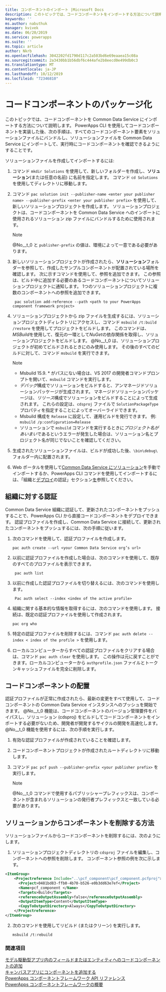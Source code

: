 ```yaml
---
title: コンポーネントのインポート |Microsoft Docs
description: このトピックでは、コードコンポーネントをインポートする方法について説明します。
keywords: ''
ms.author: nabuthuk
manager: kvivek
ms.date: 06/20/2019
ms.service: powerapps
ms.suite: ''
ms.topic: article
author: Nkrb
ms.openlocfilehash: 3042202fd1790d117c2a503bd6e69eaaea15c08a
ms.sourcegitcommit: 2a3430bb1b56dbf6c444afe2b8eecd0e499db0c3
ms.translationtype: MT
ms.contentlocale: ja-JP
ms.lasthandoff: 10/12/2019
ms.locfileid: "72346810"
---
```

# <a name="package-a-code-component"></a>コードコンポーネントのパッケージ化

このトピックでは、コードコンポーネントを Common Data Service にインポートする方法について説明します。 PowerApps CLI を使用してコードコンポーネントを実装した後、次の手順は、すべてのコードコンポーネント要素をソリューションファイルにバンドルし、ソリューションファイルを Common Data Service にインポートして、実行時にコードコンポーネントを確認できるようにすることです。

ソリューションファイルを作成してインポートするには:

1. コマンド `mkdir Solutions` を使用して、新しいフォルダーを作成し、**ソリューション**(または任意の名前) に名前を指定します。 コマンド `cd Solutions` を使用してディレクトリに移動します。

2. コマンド `pac solution init --publisher-name <enter your publisher name> --publisher-prefix <enter your publisher prefix>` を使用して、新しいソリューションプロジェクトを作成します。 ソリューションプロジェクトは、コードコンポーネントを Common Data Service へのインポートに使用されるソリューション zip ファイルにバンドルするために使用されます。

   > [!NOTE]
   > @No__t_0 と `publisher-prefix` の値は、環境によって一意である必要があります。
 
3. 新しいソリューションプロジェクトが作成されたら、**ソリューション**フォルダーを参照して、作成したサンプルコンポーネントが配置されている場所を確認します。 次に示すコマンドを使用して、参照を追加できます。 この参照は、ビルド中に追加する必要のあるコードコンポーネントについてソリューションプロジェクトに通知します。 1つのソリューションプロジェクトに複数のコンポーネントへの参照を追加できます。

   ```CLI   
    pac solution add-reference --path <path to your PowerApps component framework project>
   ```

3. ソリューションプロジェクトから zip ファイルを生成するには、ソリューションプロジェクトディレクトリにアクセスし、コマンド `msbuild /t:build /restore` を使用してプロジェクトをビルドします。 このコマンドは、 *MSBuild*を使用して、復元の一環として*NuGet*の依存関係を取得し、ソリューションプロジェクトをビルドします。 @No__t_0 は、ソリューションプロジェクトが初めてビルドされるときにのみ使用します。 その後のすべてのビルドに対して、コマンド `msbuild` を実行できます。


    > [!NOTE]
    > - Msbuild 15.9. * がパスにない場合は、VS 2017 の開発者コマンドプロンプトを開いて、`msbuild` コマンドを実行します。
    > - *デバッグ*構成でソリューションをビルドすると、アンマネージドソリューションパッケージが生成されます。 マネージドソリューションパッケージは、*リリース*構成でソリューションをビルドすることによって生成されます。 これらの設定は、`cdsproj` ファイルで `SolutionPackageType` プロパティを指定することによってオーバーライドできます。
    > - Msbuild 構成を `Release` に設定して、運用ビルドを発行できます。 例: `msbuild /p:configuration=Release`
    > - ソリューションで `msbuild` コマンドを実行するときに*プロジェクト名があいまい*であるというエラーが発生した場合は、ソリューション名とプロジェクト名が同じでないことを確認してください。

4. 生成されたソリューションファイルは、ビルドが成功した後、`\bin\debug\` フォルダー内に配置されます。
5. Web ポータルを使用して[Common Data Service にソリューション](https://docs.microsoft.com/en-us/dynamics365/customer-engagement/customize/import-update-upgrade-solution)を手動でインポートするか、PowerApps CLI コマンドを使用してインポートするには、「組織と[デプロイ](#deploying-code-components)の認証」セクション[を](#authenticating-to-your-organization)参照してください。

## <a name="authenticating-to-your-organization"></a>組織に対する認証

Common Data Service 組織に認証して、更新されたコンポーネントをプッシュすることで、PowerApps CLI から直接コードコンポーネントをデプロイできます。 認証プロファイルを作成し、Common Data Service に接続して、更新されたコンポーネントをプッシュするには、次の手順に従います。 
 
1. 次のコマンドを使用して、認証プロファイルを作成します。 
 
    ```CLI
    pac auth create --url <your Common Data Service org’s url> 
    ```
 
2. 以前に認証プロファイルを作成した場合は、次のコマンドを使用して、既存のすべてのプロファイルを表示できます。 

   ```CLI
    pac auth list 
   ```
 
3. 以前に作成した認証プロファイルを切り替えるには、次のコマンドを使用します。 
   
   ```CLI
    Pac auth select --index <index of the active profile>
    ``` 

4. 組織に関する基本的な情報を取得するには、次のコマンドを使用します。 接続は、既定の認証プロファイルを使用して作成されます。 

    ```CLI
    pac org who 
    ```
 
5. 特定の認証プロファイルを削除するには、コマンド `pac auth delete --index < index of the profile >` を使用します。 
6. ローカルコンピューターからすべての認証プロファイルをクリアする場合は、コマンド `pac auth clear` を使用します。 この操作は元に戻すことができます。ローカルコンピューターから `authprofile.json` ファイルとトークンキャッシュファイルを完全に削除します。 

## <a name="deploying-code-components"></a>コードコンポーネントの配置 

認証プロファイルが正常に作成されたら、最新の変更をすべて使用して、コードコンポーネントの Common Data Service インスタンスへのプッシュを開始できます。 @No__t_0 機能は、コードコンポーネントのバージョン管理要件をバイパスし、ソリューション (cdsproj) をビルドしてコードコンポーネントをインポートする必要がないため、開発者が開発するサイクルの開発を高速化します。 @No__t_0 機能を使用するには、次の手順を実行します。

1. 有効な認証プロファイルが作成されていることを確認します。
2. コードコンポーネントプロジェクトが作成されたルートディレクトリに移動します。
3. コマンド `pac pcf push --publisher-prefix <your publisher prefix>` を実行します。

   > [!NOTE]
   > @No__t_0 コマンドで使用するパブリッシャープレフィックスは、コンポーネントが含まれるソリューションの発行者プレフィックスと一致している必要があります。

## <a name="how-to-remove-components-from-a-solution"></a>ソリューションからコンポーネントを削除する方法

ソリューションファイルからコードコンポーネントを削除するには、次のようにします。

1.  ソリューションプロジェクトディレクトリの `cdsproj` ファイルを編集し、コンポーネントへの参照を削除します。 コンポーネント参照の例を次に示します。

   ```XML
   <ItemGroup>
       <Projectreference Include="..\pcf_component\pcf_component.pcfproj">
         <Project>0481bd83-ffb0-4b70-b526-e0b3dd63e7ef</Project>
         <Name>pcf_component </Name>
         <Targets>Build</Targets>
         <referenceOutputAssembly>false</referenceOutputAssembly>
         <OutputItemType>Content</OutputItemType>
         <CopyToOutputDirectory>Always</CopyToOutputDirectory>
       </Projectreference>
   </ItemGroup>
   ```

2. 次のコマンドを使用してリビルド (またはクリーン) を実行します。
   
    ```CLI
    msbuild /t:rebuild
    ```

### <a name="see-also"></a>関連項目

[モデル駆動型アプリ内のフィールドまたはエンティティへのコードコンポーネントの追加](add-custom-controls-to-a-field-or-entity.md)<br/>
[キャンバスアプリにコンポーネントを追加する](component-framework-for-canvas-apps.md#add-components-to-a-canvas-app)<br/>
[PowerApps コンポーネントフレームワーク API リファレンス](reference/index.md)<br/>
[PowerApps コンポーネントフレームワークの概要](overview.md)
